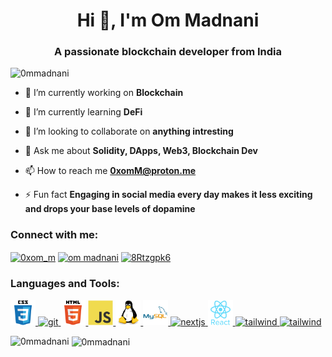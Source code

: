 <h1 align="center">Hi 👋, I'm Om Madnani</h1>
<h3 align="center">A passionate blockchain developer from India</h3>

<p align="left"> <img src="https://komarev.com/ghpvc/?username=0mmadnani&label=Profile%20views&color=0e75b6&style=flat" alt="0mmadnani" /> </p>

- 🔭 I’m currently working on **Blockchain**

- 🌱 I’m currently learning **DeFi**

- 👯 I’m looking to collaborate on **anything intresting**

- 💬 Ask me about **Solidity, DApps, Web3, Blockchain Dev**

- 📫 How to reach me **0xomM@proton.me**

- ⚡ Fun fact **Engaging in social media every day makes it less exciting and drops your base levels of dopamine**

<h3 align="left">Connect with me:</h3>
<p align="left">
<a href="https://twitter.com/0xom_m" target="blank"><img align="center" src="https://raw.githubusercontent.com/rahuldkjain/github-profile-readme-generator/master/src/images/icons/Social/twitter.svg" alt="0xom_m" height="30" width="40" /></a>
<a href="https://linkedin.com/in/om madnani" target="blank"><img align="center" src="https://raw.githubusercontent.com/rahuldkjain/github-profile-readme-generator/master/src/images/icons/Social/linked-in-alt.svg" alt="om madnani" height="30" width="40" /></a>
<a href="https://discord.gg/8Rtzgpk6" target="blank"><img align="center" src="https://raw.githubusercontent.com/rahuldkjain/github-profile-readme-generator/master/src/images/icons/Social/discord.svg" alt="8Rtzgpk6" height="30" width="40" /></a>
</p>

<h3 align="left">Languages and Tools:</h3>
<p align="left"> <a href="https://www.w3schools.com/css/" target="_blank" rel="noreferrer"> <img src="https://raw.githubusercontent.com/devicons/devicon/master/icons/css3/css3-original-wordmark.svg" alt="css3" width="40" height="40"/> </a> <a href="https://git-scm.com/" target="_blank" rel="noreferrer"> <img src="https://www.vectorlogo.zone/logos/git-scm/git-scm-icon.svg" alt="git" width="40" height="40"/> </a> <a href="https://www.w3.org/html/" target="_blank" rel="noreferrer"> <img src="https://raw.githubusercontent.com/devicons/devicon/master/icons/html5/html5-original-wordmark.svg" alt="html5" width="40" height="40"/> </a> <a href="https://developer.mozilla.org/en-US/docs/Web/JavaScript" target="_blank" rel="noreferrer"> <img src="https://raw.githubusercontent.com/devicons/devicon/master/icons/javascript/javascript-original.svg" alt="javascript" width="40" height="40"/> </a> <a href="https://www.linux.org/" target="_blank" rel="noreferrer"> <img src="https://raw.githubusercontent.com/devicons/devicon/master/icons/linux/linux-original.svg" alt="linux" width="40" height="40"/> </a> <a href="https://www.mysql.com/" target="_blank" rel="noreferrer"> <img src="https://raw.githubusercontent.com/devicons/devicon/master/icons/mysql/mysql-original-wordmark.svg" alt="mysql" width="40" height="40"/> </a> <a href="https://nextjs.org/" target="_blank" rel="noreferrer"> <img src="https://cdn.worldvectorlogo.com/logos/nextjs-2.svg" alt="nextjs" width="40" height="40"/> </a> <a href="https://reactjs.org/" target="_blank" rel="noreferrer"> <img src="https://raw.githubusercontent.com/devicons/devicon/master/icons/react/react-original-wordmark.svg" alt="react" width="40" height="40"/> </a> <a href="https://tailwindcss.com/" target="_blank" rel="noreferrer"> <img src="https://www.vectorlogo.zone/logos/tailwindcss/tailwindcss-icon.svg" alt="tailwind" width="40" height="40"/> </a> <a href="https://ethereum.org/en/developers/docs/" target="_blank" rel="noreferrer"> <img src="https://user-images.githubusercontent.com/80636305/126576577-cb07ba84-a4fe-4d63-b43a-e7832c77483d.png" alt="tailwind" width="40" height="40"/> </a> </p>

<p><img align="left" src="https://github-readme-stats.vercel.app/api/top-langs?username=0mmadnani&show_icons=true&locale=en&layout=compact" alt="0mmadnani" /></p>

<p>&nbsp;<img align="center" src="https://github-readme-stats.vercel.app/api?username=0mmadnani&show_icons=true&locale=en" alt="0mmadnani" /></p>



